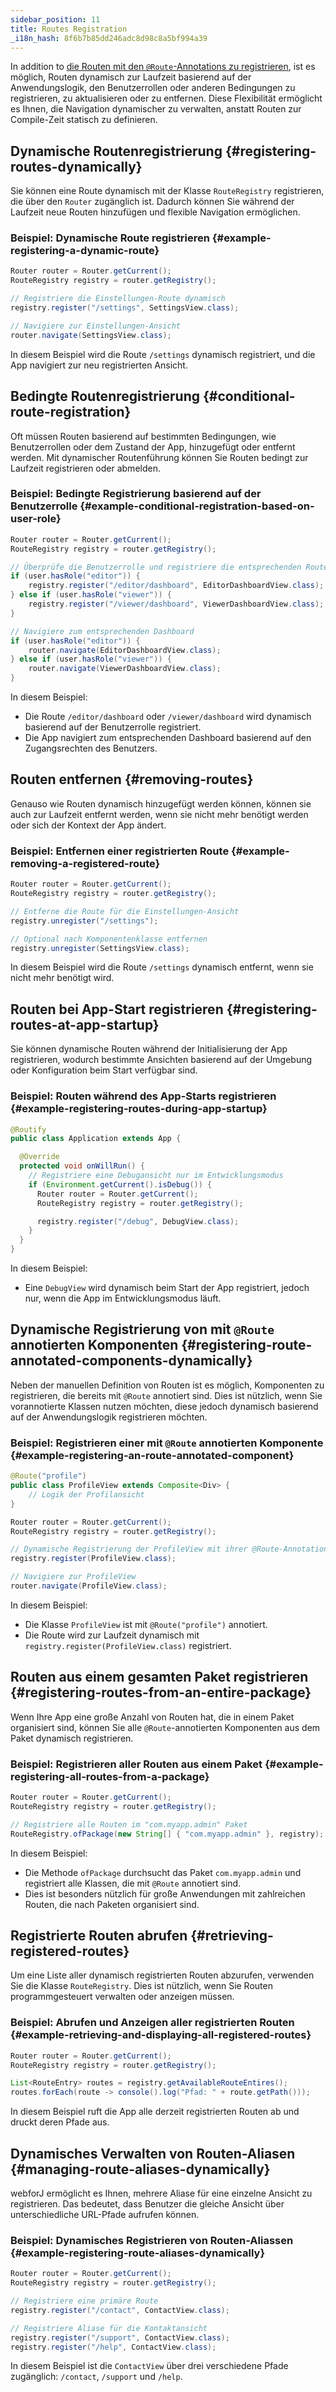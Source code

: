 ```yaml
---
sidebar_position: 11
title: Routes Registration
_i18n_hash: 8f6b7b85dd246adc8d98c8a5bf994a39
---
```

In addition to [die Routen mit den `@Route`-Annotations zu registrieren](./defining-routes), ist es möglich, Routen dynamisch zur Laufzeit basierend auf der Anwendungslogik, den Benutzerrollen oder anderen Bedingungen zu registrieren, zu aktualisieren oder zu entfernen. Diese Flexibilität ermöglicht es Ihnen, die Navigation dynamischer zu verwalten, anstatt Routen zur Compile-Zeit statisch zu definieren.

## Dynamische Routenregistrierung {#registering-routes-dynamically}

Sie können eine Route dynamisch mit der Klasse `RouteRegistry` registrieren, die über den `Router` zugänglich ist. Dadurch können Sie während der Laufzeit neue Routen hinzufügen und flexible Navigation ermöglichen.

### Beispiel: Dynamische Route registrieren {#example-registering-a-dynamic-route}

```java
Router router = Router.getCurrent();
RouteRegistry registry = router.getRegistry();

// Registriere die Einstellungen-Route dynamisch
registry.register("/settings", SettingsView.class);

// Navigiere zur Einstellungen-Ansicht
router.navigate(SettingsView.class);
```

In diesem Beispiel wird die Route `/settings` dynamisch registriert, und die App navigiert zur neu registrierten Ansicht.

## Bedingte Routenregistrierung {#conditional-route-registration}

Oft müssen Routen basierend auf bestimmten Bedingungen, wie Benutzerrollen oder dem Zustand der App, hinzugefügt oder entfernt werden. Mit dynamischer Routenführung können Sie Routen bedingt zur Laufzeit registrieren oder abmelden.

### Beispiel: Bedingte Registrierung basierend auf der Benutzerrolle {#example-conditional-registration-based-on-user-role}

```java
Router router = Router.getCurrent();
RouteRegistry registry = router.getRegistry();

// Überprüfe die Benutzerrolle und registriere die entsprechenden Routen
if (user.hasRole("editor")) {
    registry.register("/editor/dashboard", EditorDashboardView.class);
} else if (user.hasRole("viewer")) {
    registry.register("/viewer/dashboard", ViewerDashboardView.class);
}

// Navigiere zum entsprechenden Dashboard
if (user.hasRole("editor")) {
    router.navigate(EditorDashboardView.class);
} else if (user.hasRole("viewer")) {
    router.navigate(ViewerDashboardView.class);
}
```

In diesem Beispiel:
- Die Route `/editor/dashboard` oder `/viewer/dashboard` wird dynamisch basierend auf der Benutzerrolle registriert.
- Die App navigiert zum entsprechenden Dashboard basierend auf den Zugangsrechten des Benutzers.

## Routen entfernen {#removing-routes}

Genauso wie Routen dynamisch hinzugefügt werden können, können sie auch zur Laufzeit entfernt werden, wenn sie nicht mehr benötigt werden oder sich der Kontext der App ändert.

### Beispiel: Entfernen einer registrierten Route {#example-removing-a-registered-route}

```java
Router router = Router.getCurrent();
RouteRegistry registry = router.getRegistry();

// Entferne die Route für die Einstellungen-Ansicht
registry.unregister("/settings");

// Optional nach Komponentenklasse entfernen
registry.unregister(SettingsView.class);
```

In diesem Beispiel wird die Route `/settings` dynamisch entfernt, wenn sie nicht mehr benötigt wird.

## Routen bei App-Start registrieren {#registering-routes-at-app-startup}

Sie können dynamische Routen während der Initialisierung der App registrieren, wodurch bestimmte Ansichten basierend auf der Umgebung oder Konfiguration beim Start verfügbar sind.

### Beispiel: Routen während des App-Starts registrieren {#example-registering-routes-during-app-startup}

```java
@Routify
public class Application extends App {

  @Override
  protected void onWillRun() {
    // Registriere eine Debugansicht nur im Entwicklungsmodus
    if (Environment.getCurrent().isDebug()) {
      Router router = Router.getCurrent();
      RouteRegistry registry = router.getRegistry();

      registry.register("/debug", DebugView.class);
    }
  }
}
```

In diesem Beispiel:
- Eine `DebugView` wird dynamisch beim Start der App registriert, jedoch nur, wenn die App im Entwicklungsmodus läuft.

## Dynamische Registrierung von mit `@Route` annotierten Komponenten {#registering-route-annotated-components-dynamically}

Neben der manuellen Definition von Routen ist es möglich, Komponenten zu registrieren, die bereits mit `@Route` annotiert sind. Dies ist nützlich, wenn Sie vorannotierte Klassen nutzen möchten, diese jedoch dynamisch basierend auf der Anwendungslogik registrieren möchten.

### Beispiel: Registrieren einer mit `@Route` annotierten Komponente {#example-registering-an-route-annotated-component}

```java
@Route("profile")
public class ProfileView extends Composite<Div> {
    // Logik der Profilansicht
}

Router router = Router.getCurrent();
RouteRegistry registry = router.getRegistry();

// Dynamische Registrierung der ProfileView mit ihrer @Route-Annotation
registry.register(ProfileView.class);

// Navigiere zur ProfileView
router.navigate(ProfileView.class);
```

In diesem Beispiel:
- Die Klasse `ProfileView` ist mit `@Route("profile")` annotiert.
- Die Route wird zur Laufzeit dynamisch mit `registry.register(ProfileView.class)` registriert.

## Routen aus einem gesamten Paket registrieren {#registering-routes-from-an-entire-package}

Wenn Ihre App eine große Anzahl von Routen hat, die in einem Paket organisiert sind, können Sie alle `@Route`-annotierten Komponenten aus dem Paket dynamisch registrieren.

### Beispiel: Registrieren aller Routen aus einem Paket {#example-registering-all-routes-from-a-package}

```java
Router router = Router.getCurrent();
RouteRegistry registry = router.getRegistry();

// Registriere alle Routen im "com.myapp.admin" Paket
RouteRegistry.ofPackage(new String[] { "com.myapp.admin" }, registry);
```

In diesem Beispiel:
- Die Methode `ofPackage` durchsucht das Paket `com.myapp.admin` und registriert alle Klassen, die mit `@Route` annotiert sind.
- Dies ist besonders nützlich für große Anwendungen mit zahlreichen Routen, die nach Paketen organisiert sind.

## Registrierte Routen abrufen {#retrieving-registered-routes}

Um eine Liste aller dynamisch registrierten Routen abzurufen, verwenden Sie die Klasse `RouteRegistry`. Dies ist nützlich, wenn Sie Routen programmgesteuert verwalten oder anzeigen müssen.

### Beispiel: Abrufen und Anzeigen aller registrierten Routen {#example-retrieving-and-displaying-all-registered-routes}

```java
Router router = Router.getCurrent();
RouteRegistry registry = router.getRegistry();

List<RouteEntry> routes = registry.getAvailableRouteEntires();
routes.forEach(route -> console().log("Pfad: " + route.getPath()));
```

In diesem Beispiel ruft die App alle derzeit registrierten Routen ab und druckt deren Pfade aus.

## Dynamisches Verwalten von Routen-Aliasen {#managing-route-aliases-dynamically}

webforJ ermöglicht es Ihnen, mehrere Aliase für eine einzelne Ansicht zu registrieren. Das bedeutet, dass Benutzer die gleiche Ansicht über unterschiedliche URL-Pfade aufrufen können.

### Beispiel: Dynamisches Registrieren von Routen-Aliassen {#example-registering-route-aliases-dynamically}

```java
Router router = Router.getCurrent();
RouteRegistry registry = router.getRegistry();

// Registriere eine primäre Route
registry.register("/contact", ContactView.class);

// Registriere Aliase für die Kontaktansicht
registry.register("/support", ContactView.class);
registry.register("/help", ContactView.class);
```

In diesem Beispiel ist die `ContactView` über drei verschiedene Pfade zugänglich: `/contact`, `/support` und `/help`.
